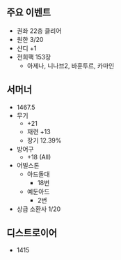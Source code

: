 주요 이벤트
---
* 권좌 22층 클리어
* 원한 3/20
* 샨디 +1
* 전희팩 153장
  * 아제나, 니나브2, 바훈투르, 카마인

서머너
---
* 1467.5
* 무기
  * +21
  * 재련 +13
  * 장기 12.39%
* 방어구
  * +18 (All)
* 어빌스톤
  * 아드돌대
    * 18번
  * 예둔아드
    * 2번
* 상급 소환사 1/20

디스트로이어
---
* 1415
